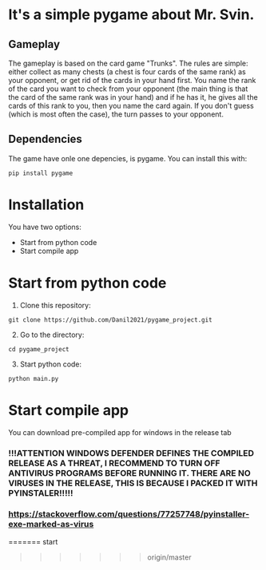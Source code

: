 # It's a simple pygame about Mr. Svin.
## Gameplay
The gameplay is based on the card game "Trunks". The rules are simple: either collect as many chests (a chest is four cards of the same rank) as your opponent, or get rid of the cards in your hand first. You name the rank of the card you want to check from your opponent (the main thing is that the card of the same rank was in your hand) and if he has it, he gives all the cards of this rank to you, then you name the card again. If you don't guess (which is most often the case), the turn passes to your opponent.

## Dependencies
The game have onle one depencies, is pygame. You can install this with:
```shell
pip install pygame
```

# Installation
You have two options:
* Start from python code
* Start compile app

# Start from python code
1. Clone this repository:
```shell
git clone https://github.com/Danil2021/pygame_project.git
```
2. Go to the directory:
```shell
cd pygame_project
```
3. Start python code:
```shell
python main.py
```

# Start compile app
You can download pre-compiled app for windows in the release tab
### !!!ATTENTION WINDOWS DEFENDER DEFINES THE COMPILED RELEASE AS A THREAT, I RECOMMEND TO TURN OFF ANTIVIRUS PROGRAMS BEFORE RUNNING IT. THERE ARE NO VIRUSES IN THE RELEASE, THIS IS BECAUSE I PACKED IT WITH PYINSTALER!!!!!
### https://stackoverflow.com/questions/77257748/pyinstaller-exe-marked-as-virus
=======
start
>>>>>>> origin/master
